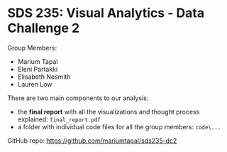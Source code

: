 
<!-- README.md is generated from README.Rmd. Please edit that file -->

# SDS 235: Visual Analytics - Data Challenge 2

Group Members:

-   Marium Tapal
-   Eleni Partakki
-   Elisabeth Nesmith
-   Lauren Low

There are two main components to our analysis:

-   the **final report** with all the visualizations and thought process
    explained: `final_report.pdf`
-   a folder with individual code files for all the group members:
    `code\...`

GitHub repo: <https://github.com/mariumtapal/sds235-dc2>
